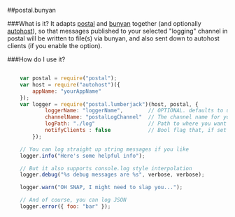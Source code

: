 ##postal.bunyan

###What is it?
It adapts [postal](https://github.com/postaljs/postal.js) and [bunyan](https://github.com/trentm/node-bunyan) together (and optionally [autohost](https://github.com/LeanKit-Labs/autohost)), so that messages published to your selected "logging" channel in postal will be written to file(s) via bunyan, and also sent down to autohost clients (if you enable the option).

###How do I use it?

```javascript

	var postal = require("postal");
	var host = require("autohost")({
	    appName: "yourAppName"
	});
	var logger = require("postal.lumberjack")(host, postal, {
			loggerName: "loggerName",        // OPTIONAL. defaults to use host.appName
			channelName: "postalLogChannel"  // The channel name for your postal log channel
			logPath: "./log"                 // Path to where you want your log files written. Defaults to ./log
			notifyClients : false            // Bool flag that, if set to true, will push log messages to authost clients
		});

	// You can log straight up string messages if you like
	logger.info("Here's some helpful info");

	// But it also supports console.log style interpolation
	logger.debug("%s debug messages are %s", verbose, verbose);

	logger.warn("OH SNAP, I might need to slap you...");

	// And of course, you can log JSON
	logger.error({ foo: "bar" });

```